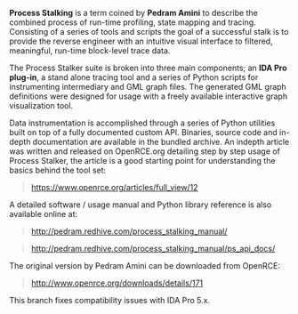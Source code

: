 **Process Stalking** is a term coined by **Pedram Amini** to describe the combined process of run-time profiling, state mapping and tracing. Consisting of a series of tools and scripts the goal of a successful stalk is to provide the reverse engineer with an intuitive visual interface to filtered, meaningful, run-time block-level trace data.

The Process Stalker suite is broken into three main components; an **IDA Pro plug-in**, a stand alone tracing tool and a series of Python scripts for instrumenting intermediary and GML graph files. The generated GML graph definitions were designed for usage with a freely available interactive graph visualization tool.

Data instrumentation is accomplished through a series of Python utilities built on top of a fully documented custom API. Binaries, source code and in-depth documentation are available in the bundled archive. An indepth article was written and released on OpenRCE.org detailing step by step usage of Process Stalker, the article is a good starting point for understanding the basics behind the tool set:

> https://www.openrce.org/articles/full_view/12

A detailed software / usage manual and Python library reference is also available online at:

> http://pedram.redhive.com/process_stalking_manual/

> http://pedram.redhive.com/process_stalking_manual/ps_api_docs/

The original version by Pedram Amini can be downloaded from OpenRCE:

> http://www.openrce.org/downloads/details/171

This branch fixes compatibility issues with IDA Pro 5.x.